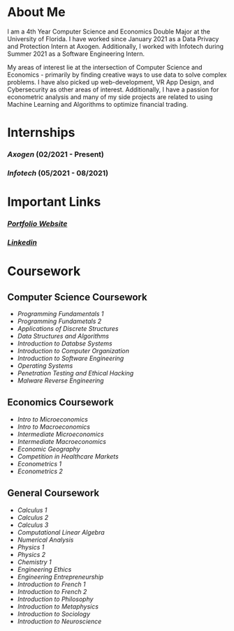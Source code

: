 # About Me
I am a 4th Year Computer Science and Economics Double Major at the University of Florida. I have worked since January 2021 as a Data Privacy and Protection Intern at Axogen. Additionally, I worked with Infotech during Summer 2021 as a Software Engineering Intern.

My areas of interest lie at the intersection of Computer Science and Economics - primarily by finding creative ways to use data to solve complex problems. I have also picked up web-development, VR App Design, and Cybersecurity as other areas of interest. Additionally, I have a passion for econometric analysis and many of my side projects are related to using Machine Learning and Algorithms to optimize financial trading.
# Internships
### _Axogen_   (02/2021 - Present)
### _Infotech_ (05/2021 - 08/2021)

# Important Links
### [_Portfolio Website_](https://andrewsandell.com)
### [_Linkedin_](https://linkedin.com/in/absandell)

# Coursework
## Computer Science Coursework
* _Programming Fundamentals 1_
* _Programming Fundametals 2_
* _Applications of Discrete Structures_
* _Data Structures and Algorithms_
* _Introduction to Databse Systems_
* _Introduction to Computer Organization_
* _Introduction to Software Engineering_
* _Operating Systems_
* _Penetration Testing and Ethical Hacking_
* _Malware Reverse Engineering_
## Economics Coursework
* _Intro to Microeconomics_
* _Intro to Macroeconomics_
* _Intermediate Microeconomics_
* _Intermediate Macroeconomics_
* _Economic Geography_
* _Competition in Healthcare Markets_
* _Econometrics 1_
* _Econometrics 2_
## General Coursework
* _Calculus 1_
* _Calculus 2_
* _Calculus 3_
* _Computational Linear Algebra_
* _Numerical Analysis_
* _Physics 1_
* _Physics 2_
* _Chemistry 1_
* _Engineering Ethics_
* _Engineering Entrepreneurship_
* _Introduction to French 1_
* _Introduction to French 2_
* _Introduction to Philosophy_
* _Introduction to Metaphysics_
* _Introduction to Sociology_
* _Introduction to Neuroscience_
